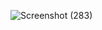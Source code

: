 ![Screenshot (283)](https://github.com/user-attachments/assets/6871cc38-b3e6-4903-b75d-6cf42cabdc5e)
